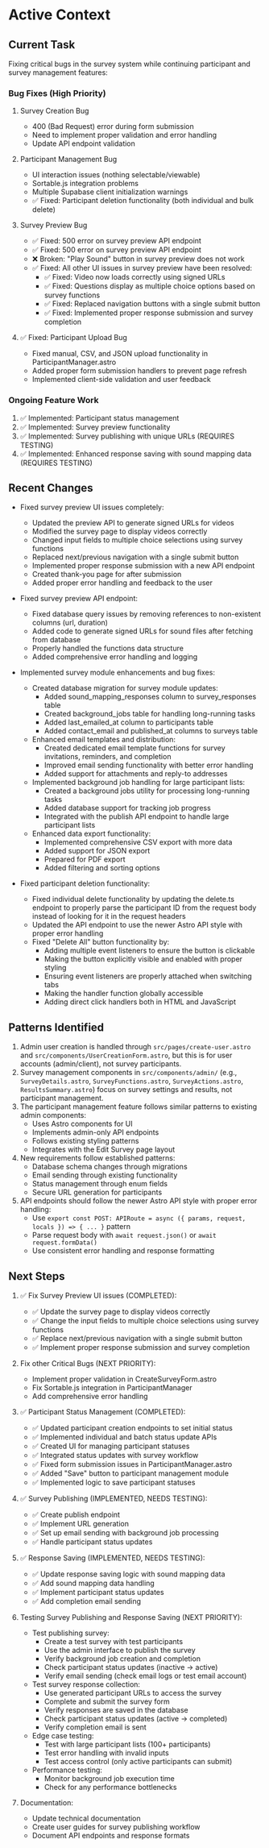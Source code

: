 # Active Context

## Current Task

Fixing critical bugs in the survey system while continuing participant and survey management features:

### Bug Fixes (High Priority)
1. Survey Creation Bug
   - 400 (Bad Request) error during form submission
   - Need to implement proper validation and error handling
   - Update API endpoint validation

2. Participant Management Bug
   - UI interaction issues (nothing selectable/viewable)
   - Sortable.js integration problems
   - Multiple Supabase client initialization warnings
   - ✅ Fixed: Participant deletion functionality (both individual and bulk delete)

3. Survey Preview Bug
    - ✅ Fixed: 500 error on survey preview API endpoint
    - ✅ Fixed: 500 error on survey preview API endpoint
    - ❌ Broken: "Play Sound" button in survey preview does not work
    - ✅ Fixed: All other UI issues in survey preview have been resolved:
      - ✅ Fixed: Video now loads correctly using signed URLs
      - ✅ Fixed: Questions display as multiple choice options based on survey functions
      - ✅ Fixed: Replaced navigation buttons with a single submit button
      - ✅ Fixed: Implemented proper response submission and survey completion

4. ✅ Fixed: Participant Upload Bug
   - Fixed manual, CSV, and JSON upload functionality in ParticipantManager.astro
   - Added proper form submission handlers to prevent page refresh
   - Implemented client-side validation and user feedback

### Ongoing Feature Work
1. ✅ Implemented: Participant status management
2. ✅ Implemented: Survey preview functionality
3. ✅ Implemented: Survey publishing with unique URLs (REQUIRES TESTING)
4. ✅ Implemented: Enhanced response saving with sound mapping data (REQUIRES TESTING)

## Recent Changes

- Fixed survey preview UI issues completely:
  - Updated the preview API to generate signed URLs for videos
  - Modified the survey page to display videos correctly
  - Changed input fields to multiple choice selections using survey functions
  - Replaced next/previous navigation with a single submit button
  - Implemented proper response submission with a new API endpoint
  - Created thank-you page for after submission
  - Added proper error handling and feedback to the user

- Fixed survey preview API endpoint:
  - Fixed database query issues by removing references to non-existent columns (url, duration)
  - Added code to generate signed URLs for sound files after fetching from database
  - Properly handled the functions data structure
  - Added comprehensive error handling and logging

- Implemented survey module enhancements and bug fixes:
  - Created database migration for survey module updates:
    - Added sound_mapping_responses column to survey_responses table
    - Created background_jobs table for handling long-running tasks
    - Added last_emailed_at column to participants table
    - Added contact_email and published_at columns to surveys table
  - Enhanced email templates and distribution:
    - Created dedicated email template functions for survey invitations, reminders, and completion
    - Improved email sending functionality with better error handling
    - Added support for attachments and reply-to addresses
  - Implemented background job handling for large participant lists:
    - Created a background jobs utility for processing long-running tasks
    - Added database support for tracking job progress
    - Integrated with the publish API endpoint to handle large participant lists
  - Enhanced data export functionality:
    - Implemented comprehensive CSV export with more data
    - Added support for JSON export
    - Prepared for PDF export
    - Added filtering and sorting options

- Fixed participant deletion functionality:
  - Fixed individual delete functionality by updating the delete.ts endpoint to properly parse the participant ID from the request body instead of looking for it in the request headers
  - Updated the API endpoint to use the newer Astro API style with proper error handling
  - Fixed "Delete All" button functionality by:
    - Adding multiple event listeners to ensure the button is clickable
    - Making the button explicitly visible and enabled with proper styling
    - Ensuring event listeners are properly attached when switching tabs
    - Making the handler function globally accessible
    - Adding direct click handlers both in HTML and JavaScript

## Patterns Identified

1. Admin user creation is handled through `src/pages/create-user.astro` and `src/components/UserCreationForm.astro`, but this is for user accounts (admin/client), not survey participants.
2. Survey management components in `src/components/admin/` (e.g., `SurveyDetails.astro`, `SurveyFunctions.astro`, `SurveyActions.astro`, `ResultsSummary.astro`) focus on survey settings and results, not participant management.
3. The participant management feature follows similar patterns to existing admin components:
   - Uses Astro components for UI
   - Implements admin-only API endpoints
   - Follows existing styling patterns
   - Integrates with the Edit Survey page layout
4. New requirements follow established patterns:
   - Database schema changes through migrations
   - Email sending through existing functionality
   - Status management through enum fields
   - Secure URL generation for participants
5. API endpoints should follow the newer Astro API style with proper error handling:
   - Use `export const POST: APIRoute = async ({ params, request, locals }) => { ... }` pattern
   - Parse request body with `await request.json()` or `await request.formData()`
   - Use consistent error handling and response formatting


## Next Steps

1. ✅ Fix Survey Preview UI issues (COMPLETED):
   - ✅ Update the survey page to display videos correctly
   - ✅ Change the input fields to multiple choice selections using survey functions
   - ✅ Replace next/previous navigation with a single submit button
   - ✅ Implement proper response submission and survey completion

2. Fix other Critical Bugs (NEXT PRIORITY):
   - Implement proper validation in CreateSurveyForm.astro
   - Fix Sortable.js integration in ParticipantManager
   - Add comprehensive error handling

3. ✅ Participant Status Management (COMPLETED):
   - ✅ Updated participant creation endpoints to set initial status
   - ✅ Implemented individual and batch status update APIs
   - ✅ Created UI for managing participant statuses
   - ✅ Integrated status updates with survey workflow
   - ✅ Fixed form submission issues in ParticipantManager.astro
   - ✅ Added "Save" button to participant management module
   - ✅ Implemented logic to save participant statuses

5. ✅ Survey Publishing (IMPLEMENTED, NEEDS TESTING):
   - ✅ Create publish endpoint
   - ✅ Implement URL generation
   - ✅ Set up email sending with background job processing
   - ✅ Handle participant status updates

6. ✅ Response Saving (IMPLEMENTED, NEEDS TESTING):
   - ✅ Update response saving logic with sound mapping data
   - ✅ Add sound mapping data handling
   - ✅ Implement participant status updates
   - ✅ Add completion email sending

7. Testing Survey Publishing and Response Saving (NEXT PRIORITY):
   - Test publishing survey:
     - Create a test survey with test participants
     - Use the admin interface to publish the survey
     - Verify background job creation and completion
     - Check participant status updates (inactive → active)
     - Verify email sending (check email logs or test email account)
   - Test survey response collection:
     - Use generated participant URLs to access the survey
     - Complete and submit the survey form
     - Verify responses are saved in the database
     - Check participant status updates (active → completed)
     - Verify completion email is sent
   - Edge case testing:
     - Test with large participant lists (100+ participants)
     - Test error handling with invalid inputs
     - Test access control (only active participants can submit)
   - Performance testing:
     - Monitor background job execution time
     - Check for any performance bottlenecks

8. Documentation:
   - Update technical documentation
   - Create user guides for survey publishing workflow
   - Document API endpoints and response formats